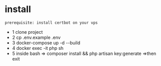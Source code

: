 # install
`prerequisite: install certbot on your vps`

- 1 clone project
- 2 cp .env.example .env
- 3 docker-compose up -d --build
- 4 docker exec -it php sh
- 5 inside bash => composer install && php artisan key:generate =>then exit


